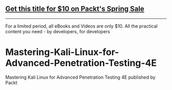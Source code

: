 ## [Get this title for $10 on Packt's Spring Sale](https://www.packt.com/B17765?utm_source=github&utm_medium=packt-github-repo&utm_campaign=spring_10_dollar_2022)
-----
For a limited period, all eBooks and Videos are only $10. All the practical content you need \- by developers, for developers

# Mastering-Kali-Linux-for-Advanced-Penetration-Testing-4E
Mastering Kali Linux for Advanced Penetration Testing 4E published by Packt
